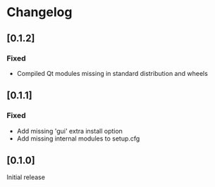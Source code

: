 # Changelog

## [0.1.2]
### Fixed
- Compiled Qt modules missing in standard distribution and wheels

## [0.1.1]
### Fixed
- Add missing 'gui' extra install option
- Add missing internal modules to setup.cfg

## [0.1.0]
Initial release
